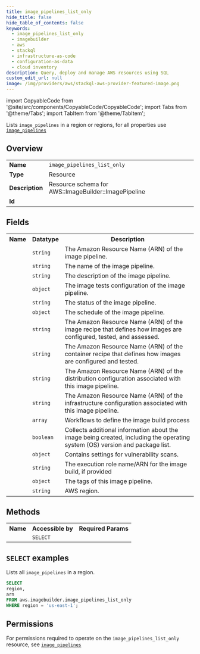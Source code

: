 ```yaml
---
title: image_pipelines_list_only
hide_title: false
hide_table_of_contents: false
keywords:
  - image_pipelines_list_only
  - imagebuilder
  - aws
  - stackql
  - infrastructure-as-code
  - configuration-as-data
  - cloud inventory
description: Query, deploy and manage AWS resources using SQL
custom_edit_url: null
image: /img/providers/aws/stackql-aws-provider-featured-image.png
---
```


import CopyableCode from '@site/src/components/CopyableCode/CopyableCode';
import Tabs from '@theme/Tabs';
import TabItem from '@theme/TabItem';

Lists <code>image_pipelines</code> in a region or regions, for all properties use <a href="/providers/aws/serviceName/image_pipelines/"><code>image_pipelines</code></a>

## Overview
<table><tbody>
<tr><td><b>Name</b></td><td><code>image_pipelines_list_only</code></td></tr>
<tr><td><b>Type</b></td><td>Resource</td></tr>
<tr><td><b>Description</b></td><td>Resource schema for AWS::ImageBuilder::ImagePipeline</td></tr>
<tr><td><b>Id</b></td><td><CopyableCode code="aws.imagebuilder.image_pipelines_list_only" /></td></tr>
</tbody></table>

## Fields
<table><tbody><tr><th>Name</th><th>Datatype</th><th>Description</th></tr><tr><td><CopyableCode code="arn" /></td><td><code>string</code></td><td>The Amazon Resource Name (ARN) of the image pipeline.</td></tr>
<tr><td><CopyableCode code="name" /></td><td><code>string</code></td><td>The name of the image pipeline.</td></tr>
<tr><td><CopyableCode code="description" /></td><td><code>string</code></td><td>The description of the image pipeline.</td></tr>
<tr><td><CopyableCode code="image_tests_configuration" /></td><td><code>object</code></td><td>The image tests configuration of the image pipeline.</td></tr>
<tr><td><CopyableCode code="status" /></td><td><code>string</code></td><td>The status of the image pipeline.</td></tr>
<tr><td><CopyableCode code="schedule" /></td><td><code>object</code></td><td>The schedule of the image pipeline.</td></tr>
<tr><td><CopyableCode code="image_recipe_arn" /></td><td><code>string</code></td><td>The Amazon Resource Name (ARN) of the image recipe that defines how images are configured, tested, and assessed.</td></tr>
<tr><td><CopyableCode code="container_recipe_arn" /></td><td><code>string</code></td><td>The Amazon Resource Name (ARN) of the container recipe that defines how images are configured and tested.</td></tr>
<tr><td><CopyableCode code="distribution_configuration_arn" /></td><td><code>string</code></td><td>The Amazon Resource Name (ARN) of the distribution configuration associated with this image pipeline.</td></tr>
<tr><td><CopyableCode code="infrastructure_configuration_arn" /></td><td><code>string</code></td><td>The Amazon Resource Name (ARN) of the infrastructure configuration associated with this image pipeline.</td></tr>
<tr><td><CopyableCode code="workflows" /></td><td><code>array</code></td><td>Workflows to define the image build process</td></tr>
<tr><td><CopyableCode code="enhanced_image_metadata_enabled" /></td><td><code>boolean</code></td><td>Collects additional information about the image being created, including the operating system (OS) version and package list.</td></tr>
<tr><td><CopyableCode code="image_scanning_configuration" /></td><td><code>object</code></td><td>Contains settings for vulnerability scans.</td></tr>
<tr><td><CopyableCode code="execution_role" /></td><td><code>string</code></td><td>The execution role name/ARN for the image build, if provided</td></tr>
<tr><td><CopyableCode code="tags" /></td><td><code>object</code></td><td>The tags of this image pipeline.</td></tr>
<tr><td><CopyableCode code="region" /></td><td><code>string</code></td><td>AWS region.</td></tr>
</tbody></table>

## Methods

<table><tbody>
  <tr>
    <th>Name</th>
    <th>Accessible by</th>
    <th>Required Params</th>
  </tr>
  <tr>
    <td><CopyableCode code="list_resources" /></td>
    <td><code>SELECT</code></td>
    <td><CopyableCode code="region" /></td>
  </tr>
</tbody></table>

## `SELECT` examples
Lists all <code>image_pipelines</code> in a region.
```sql
SELECT
region,
arn
FROM aws.imagebuilder.image_pipelines_list_only
WHERE region = 'us-east-1';
```


## Permissions

For permissions required to operate on the <code>image_pipelines_list_only</code> resource, see <a href="/providers/aws/imagebuilder/image_pipelines/#permissions"><code>image_pipelines</code></a>


